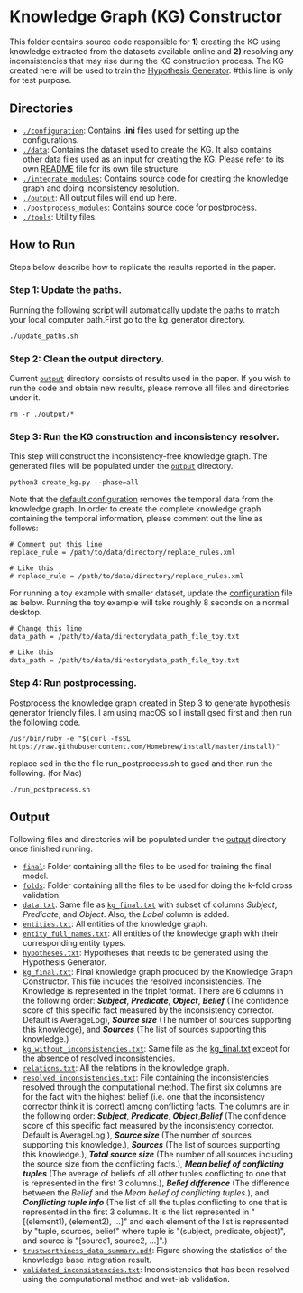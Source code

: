 # Knowledge Graph (KG) Constructor
This folder contains source code responsible for **1)** creating the KG using knowledge extracted from the datasets available online and **2)** resolving any inconsistencies that may rise during the KG construction process. The KG created here will be used to train the [Hypothesis Generator](/hypothesis_generator).
#this line is only for test purpose. 
## Directories
* <code>[./configuration](./configuration)</code>: Contains **.ini** files used for setting up the configurations.
* <code>[./data](./data)</code>: Contains the dataset used to create the KG. It also contains other data files used as an input for creating the KG. Please refer to its own [README](./data/README.md) file for its own file structure.
* <code>[./integrate_modules](./integrate_modules)</code>: Contains source code for creating the knowledge graph and doing inconsistency resolution.
* <code>[./output](./output)</code>: All output files will end up here.
* <code>[./postprocess_modules](./postprocess_modules)</code>: Contains source code for postprocess.
* <code>[./tools](./tools)</code>: Utility files.

## How to Run
Steps below describe how to replicate the results reported in the paper.

### Step 1: Update the paths.
Running the following script will automatically update the paths to match your local computer path.First go to the kg_generator directory.
```
./update_paths.sh
```

### Step 2: Clean the output directory.
Current <code>[output](./output)</code> directory consists of results used in the paper. If you wish to run the code and obtain new results, please remove all files and directories under it.
```
rm -r ./output/*
```

### Step 3: Run the KG construction and inconsistency resolver.
This step will construct the inconsistency-free knowledge graph. The generated files will be populated under the <code>[output](./output)</code> directory.
```
python3 create_kg.py --phase=all
```

Note that the [default configuration](./configuration/create_kg_config.ini) removes the temporal data from the knowledge graph. In order to create the complete knowledge graph containing the temporal information, please comment out the line as follows:
```
# Comment out this line
replace_rule = /path/to/data/directory/replace_rules.xml

# Like this
# replace_rule = /path/to/data/directory/replace_rules.xml
```

For running a toy example with smaller dataset, update the [configuration](./configuration/create_kg_config.ini) file as below. Running the toy example will take roughly 8 seconds on a normal desktop.
```
# Change this line
data_path = /path/to/data/directorydata_path_file_toy.txt

# Like this
data_path = /path/to/data/directorydata_path_file_toy.txt
```

### Step 4: Run postprocessing.
Postprocess the knowledge graph created in Step 3 to generate hypothesis generator friendly files. 
I am using macOS so I install gsed first and then run the following code. 

```
/usr/bin/ruby -e "$(curl -fsSL https://raw.githubusercontent.com/Homebrew/install/master/install)"
```
replace sed in the the file run_postprocess.sh to gsed and then run the following. (for Mac)
```
./run_postprocess.sh
```

## Output
Following files and directories will be populated under the [output](./output)</code> directory once finished running.

* <code>[final](./output/final)</code>: Folder containing all the files to be used for training the final model.
* <code>[folds](./output/folds)</code>: Folder containing all the files to be used for doing the k-fold cross validation.
* <code>[data.txt](./output/data.txt)</code>: Same file as <code>[kg_final.txt](./output/kg_final.txt)</code> with subset of columns *Subject*, *Predicate*, and *Object*. Also, the *Label* column is added.
* <code>[entities.txt](./output/entities.txt)</code>: All entities of the knowledge graph.
* <code>[entity_full_names.txt](./output/entity_full_names.txt)</code>: All entities of the knowledge graph with their corresponding entity types.
* <code>[hypotheses.txt](./output/hypotheses.txt)</code>: Hypotheses that needs to be generated using the Hypothesis Generator.
* <code>[kg_final.txt](./output/kg_final.txt)</code>: Final knowledge graph produced by the Knowledge Graph Constructor. This file includes the resolved inconsistencies. The Knowledge is represented in the triplet format. There are 6 columns in the following order: ***Subject***, ***Predicate***, ***Object***, ***Belief*** (The confidence score of this specific fact measured by the inconsistency corrector. Default is AverageLog), ***Source size*** (The number of sources supporting this knowledge), and ***Sources*** (The list of sources supporting this knowledge.)
* <code>[kg_without_inconsistencies.txt](./output/kg_without_inconsistencies.txt)</code>: Same file as the [kg_final.txt](./output/kg_final.txt) except for the absence of resolved inconsistencies.
* <code>[relations.txt](./output/relations.txt)</code>: All the relations in the knowledge graph.
* <code>[resolved_inconsistencies.txt](./output/resolved_inconsistencies.txt)</code>: File containing the inconsistencies resolved through the computational method. The first six columns are for the fact with the highest belief (i.e. one that the inconsistency corrector think it is correct) among conflicting facts. The columns are in the following order: ***Subject***, ***Predicate***, ***Object***,***Belief*** (The confidence score of this specific fact measured by the inconsistency corrector. Default is AverageLog.), ***Source size*** (The number of sources supporting this knowledge.), ***Sources*** (The list of sources supporting this knowledge.), ***Total source size*** (The number of all sources including the source size from the conflicting facts.), ***Mean belief of conflicting tuples*** (The average of beliefs of all other tuples conflicting to one that is represented in the first 3 columns.), ***Belief difference*** (The difference between the *Belief* and the *Mean belief of conflicting tuples*.), and ***Conflicting tuple info*** (The list of all the tuples conflicting to one that is represented in the first 3 columns. It is the list represented in "[(element1), (element2), ...]" and each element of the list is represented by "tuple, sources, belief" where tuple is "(subject, predicate, object)", and source is "[source1, source2, ...]".)
* <code>[trustworthiness_data_summary.pdf](./output/trustworthiness_data_summary.pdf)</code>: Figure showing the statistics of the knowledge base integration result.
* <code>[validated_inconsistencies.txt](./output/validated_inconsistencies.txt)</code>: Inconsistencies that has been resolved using the computational method and wet-lab validation.
